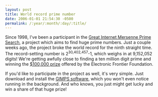 ```yaml
---
layout: post
title: World record prime number
date: 2006-01-01 21:54:30 -0500
permalink: /:year/:month/:day/:title/
---
```

Since 1998, I've been a participant in the [Great Internet Mersenne Prime Search](https://www.mersenne.org/), a project which aims to find huge prime numbers.  Just a couple weeks ago, the project broke the world record for the ninth straight time.  The record-setting number is 2<sup>30,402,457</sup>-1, which weighs in at 9,152,052 digits!  We're getting awfully close to finding a ten million digit prime and winning the [$100,000 prize](https://www.eff.org/awards/coop) offered by the Electronic Frontier Foundation.

If you'd like to participate in the project as well, it's very simple.  Just download and install the [GIMPS software](https://www.mersenne.org/download/), which you won't even notice running in the background.  And who knows, you just might get lucky and win a share of that huge prize!
